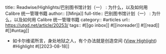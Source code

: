 title:: Readwise/Highlights/巴别图书馆计划（一） : 为什么，以及如何用 Calibre 统一管理书籍
author:: [[Minja]]
full-title:: 巴别图书馆计划（一） : 为什么，以及如何用 Calibre 统一管理书籍
category:: #articles
url:: https://utgd.net/article/20253/
tags:: #[[go inbox]] #[[inoreader]] #[[read]] #[[#untag]]

- 如卡尔维诺所言，身处地狱之人，有个办法就是创造空间 ([View Highlight](https://read.readwise.io/read/01h8392xyz5wsw28sxnjp8y8ks)) #Highlight #[[2023-08-18]]